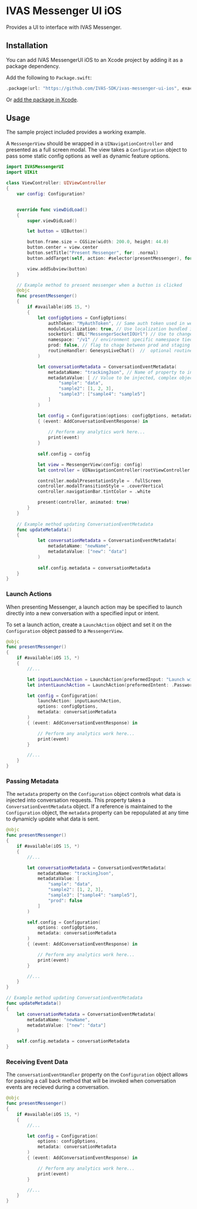 # IVAS Messenger UI iOS

Provides a UI to interface with IVAS Messenger.

## Installation

You can add IVAS MessengerUI iOS to an Xcode project by adding it as a package dependency.

Add the following to `Package.swift`:

```swift
.package(url: "https://github.com/IVAS-SDK/ivas-messenger-ui-ios", exact: "x.x.x")
```

Or [add the package in Xcode](https://developer.apple.com/documentation/xcode/adding_package_dependencies_to_your_app).

## Usage

The sample project included provides a working example.

A `MessengerView` should be wrapped in a `UINavigationController` and presented as a full screen modal. The view takes a `Configuration` object to pass some static config options as well as dynamic feature options. 

```swift
import IVASMessengerUI
import UIKit

class ViewController: UIViewController
{
    var config: Configuration?


    override func viewDidLoad()
    {
        super.viewDidLoad()

        let button = UIButton()

        button.frame.size = CGSize(width: 200.0, height: 44.0)
        button.center = view.center
        button.setTitle("Present Messenger", for: .normal)
        button.addTarget(self, action: #selector(presentMessenger), for: .touchUpInside)

        view.addSubview(button)
    }

	// Example method to present messenger when a button is clicked
    @objc
    func presentMessenger()
    {
        if #available(iOS 15, *)
        {
            let configOptions = ConfigOptions(
		        authToken: "MyAuthToken", // Same auth token used in web
		        moduleLocalization: true, // Use localization bundled in this package (only en-US), or provide custom localizations at app level
		        socketUrl: URL("MessengerSocketIOUrl") // Use to change environments if needed, defaults to "https://messenger.usw.ivastudio.ai"
                namespace: "/v1" // environment specific namespace tied to url, defaults to "/v1"
                prod: false, // flag to chage between prod and staging engagements
                routineHandler: GenesysLiveChat()  //  optional routine handler, for example here the Genesys Live Chat module.  settings for this module are defined in the engagment on server
		    )

            let conversationMetadata = ConversationEventMetadata(
		        metadataName: "trackingJson", // Name of property to inject into ConversationEvents
		        metadataValue: [ // Value to be injected, complex objects included must adhere to SocketIO.SocketData so they can be serialized (https://nuclearace.github.io/Socket.IO-Client-Swift/Protocols/SocketData.html)
		            "sample": "data",
		            "sample2": [1, 2, 3],
		            "sample3": ["sample4": "sample5"]
		        ]
		    )

            let config = Configuration(options: configOptions, metadata: conversationMetadata)
            { (event: AddConversationEventResponse) in
						
				// Perform any analytics work here...
				print(event)
			}	
			
            self.config = config

            let view = MessengerView(config: config)
            let controller = UINavigationController(rootViewController: view.viewController)

            controller.modalPresentationStyle = .fullScreen
            controller.modalTransitionStyle = .coverVertical
            controller.navigationBar.tintColor = .white

            present(controller, animated: true)
        }
    }
    
    // Example method updating ConversationEventMetadata
    func updateMetadata()
    {
			let conversationMetadata = ConversationEventMetadata(
		        metadataName: "newName",
		        metadataValue: ["new": "data"]
		    )
		    
		    self.config.metadata = conversationMetadata
    }
}
```

### Launch Actions

When presenting Messenger, a launch action may be specified to launch directly into a new conversation with a specified input or intent.

To set a launch action, create a `LaunchAction` object and set it on the `Configuration` object passed to a `MessengerView`.

```swift
@objc
func presentMessenger()
{
    if #available(iOS 15, *)
    {
        //...

        let inputLaunchAction = LaunchAction(preformedInput: "Launch with this input")
        let intentLaunchAction = LaunchAction(preformedIntent: .Password1)

        let config = Configuration(
            launchAction: inputLaunchAction,
            options: configOptions,
            metadata: conversationMetadata
        )
        { (event: AddConversationEventResponse) in

            // Perform any analytics work here...
            print(event)
        }

        //...
    }
}
```

### Passing Metadata

The `metadata` property on the `Configuration` object controls what data is injected into conversation requests. This property takes a `ConversationEventMetadata` object. If a reference is maintained to the `Configuration` object, the `metadata` property can be repopulated at any time to dynamicly update what data is sent.

```swift
@objc
func presentMessenger()
{
    if #available(iOS 15, *)
    {
        //...

        let conversationMetadata = ConversationEventMetadata(
            metadataName: "trackingJson",
            metadataValue: [
                "sample": "data",
                "sample2": [1, 2, 3],
                "sample3": ["sample4": "sample5"],
                "prod": false
            ]
        )

        self.config = Configuration(
            options: configOptions,
            metadata: conversationMetadata
        )
        { (event: AddConversationEventResponse) in

            // Perform any analytics work here...
            print(event)
        }

        //...
    }
}

// Example method updating ConversationEventMetadata
func updateMetadata()
{
    let conversationMetadata = ConversationEventMetadata(
        metadataName: "newName",
        metadataValue: ["new": "data"]
    )

    self.config.metadata = conversationMetadata
}
```

### Receiving Event Data

The `conversationEventHandler` property on the `Configuration` object allows for passing a call back method that will be invoked when conversation events are recieved during a conversation. 

```swift
@objc
func presentMessenger()
{
    if #available(iOS 15, *)
    {
        //...

        let config = Configuration(
            options: configOptions,
            metadata: conversationMetadata
        )
        { (event: AddConversationEventResponse) in

            // Perform any analytics work here...
            print(event)
        }

        //...
    }
}
```
